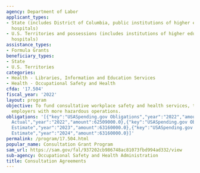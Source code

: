 ```yaml
---
agency: Department of Labor
applicant_types:
- State (includes District of Columbia, public institutions of higher education and
  hospitals)
- U.S. Territories and possessions (includes institutions of higher education and
  hospitals)
assistance_types:
- Formula Grants
beneficiary_types:
- State
- U.S. Territories
categories:
- Health - Libraries, Information and Education Services
- Health - Occupational Safety and Health
cfda: '17.504'
fiscal_year: '2022'
layout: program
objective: To fund consultative workplace safety and health services, targeting smaller
  employers with more hazardous operations.
obligations: '[{"key":"USASpending.gov Obligations","year":"2022","amount":62599561.12},{"key":"SAM.gov
  Actual","year":"2022","amount":62509000.0},{"key":"USASpending.gov Obligations","year":"2023","amount":62106432.59},{"key":"SAM.gov
  Estimate","year":"2023","amount":63160000.0},{"key":"USASpending.gov Obligations","year":"2024","amount":0.0},{"key":"SAM.gov
  Estimate","year":"2024","amount":63160000.0}]'
permalink: /program/17.504.html
popular_name: Consultation Grant Program
sam_url: https://sam.gov/fal/937202cb986748ac81073fbd994ad332/view
sub-agency: Occupational Safety and Health Administration
title: Consultation Agreements
---
```

